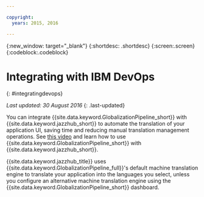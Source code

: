```yaml
---

copyright:
  years: 2015, 2016

---
```


{:new_window: target="_blank"}
{:shortdesc: .shortdesc}
{:screen:.screen}
{:codeblock:.codeblock}

# Integrating with IBM DevOps
{: #integratingdevops}

*Last updated: 30 August 2016*
{: .last-updated}

You can integrate {{site.data.keyword.GlobalizationPipeline_short}} with {{site.data.keyword.jazzhub_short}} to automate the translation of your application UI, saving time and reducing manual translation management operations. See [this video](https://www.youtube.com/watch?v=sSrIUjRbXYQ) and learn how to use {{site.data.keyword.GlobalizationPipeline_short}} with {{site.data.keyword.jazzhub_short}}.

{{site.data.keyword.jazzhub_title}} uses {{site.data.keyword.GlobalizationPipeline_full}}'s default machine translation engine to translate your application into the languages you select,  unless you configure an alternative machine translation engine using the {{site.data.keyword.GlobalizationPipeline_short}} dashboard.

